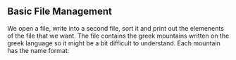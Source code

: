 Basic File Management
---

We open a file, write into a second file, sort it and print out the elemenents of the file that we want. The file contains the greek mountains written on the greek language so it might be a bit difficult to understand. Each mountain has the name  format: <Mountain name> <Height> <Location>
